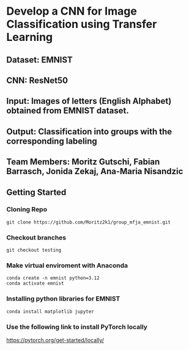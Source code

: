 # Develop a CNN for Image Classification using Transfer Learning
## Dataset: EMNIST
## CNN: ResNet50
## Input: Images of letters (English Alphabet) obtained from EMNIST dataset.
## Output: Classification into groups with the corresponding labeling
## Team Members: Moritz Gutschi, Fabian Barrasch, Jonida Zekaj, Ana-Maria Nisandzic

## Getting Started
### Cloning Repo
```
git clone https://github.com/Moritz2k1/group_mfja_emnist.git
```
### Checkout branches
```
git checkout testing
```
### Make virtual enviroment with Anaconda
```
conda create -n emnist python=3.12
conda activate emnist
```
### Installing python libraries for EMNIST
```
conda install matplotlib jupyter
```
### Use the following link to install PyTorch locally
https://pytorch.org/get-started/locally/
